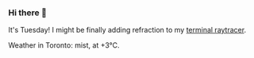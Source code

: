 ### Hi there :wave:

It's Tuesday! I might be finally adding refraction to my [terminal raytracer](https://github.com/bewuethr/bash-raytracer).

Weather in Toronto: mist, at +3°C.
